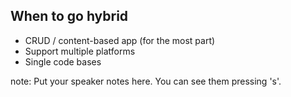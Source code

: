 ##  When to go hybrid

* CRUD / content-based app (for the most part)
* Support multiple platforms
* Single code bases

note:
    Put your speaker notes here.
    You can see them pressing 's'.

